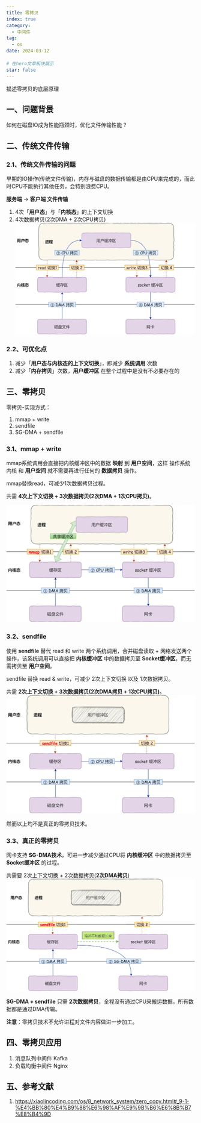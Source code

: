 ```yaml
---
title: 零拷贝
index: true
category:
  - 中间件
tag:
  - os
date: 2024-03-12

# 在hero文章板块展示
star: false
---
```

描述零拷贝的底层原理
<!-- more -->

## 一、问题背景
如何在磁盘IO成为性能瓶颈时，优化文件传输性能 ?

<!-- ## 二、磁盘优化
**磁盘优化**目的：提高系统吞吐量
操作系统内核中的 **磁盘高速缓存区(disk buffer)**，可有效减少磁盘的访问次数。

## 三、DMA 与 PageCache
### 3.1、DMA(Direct memory access)
**定义**：在进行 I/O 设备和内存的数据传输的时候，**数据搬运** 工作全部交给 **DMA控制器**，CPU 不再参与任何与数据搬运相关的事情，这样 CPU 就可以去处理别的事务。

### 3.2、PageCache(磁盘高速缓存)
操作系统使用 **PageCache** 缓存最近被访问的数据
PageCache主要有以下2个方面的**优点**：
1. 缓存最近被访问的数据
2. 预读 -->

## 二、传统文件传输
### 2.1、传统文件传输的问题
早期的IO操作(传统文件传输)，内存与磁盘的数据传输都是由CPU来完成的，而此时CPU不能执行其他任务，会特别浪费CPU。

**服务端** → **客户端 文件传输**
1. 4次「**用户态**」与「**内核态**」的上下文切换
2. 4次数据拷贝(2次DMA + 2次CPU拷贝)
![alt text](image.png)

### 2.2、可优化点
1. 减少「**用户态与内核态的上下文切换**」，即减少 **系统调用** 次数
2. 减少「**内存拷贝**」次数，**用户缓冲区** 在整个过程中是没有不必要存在的

## 三、零拷贝
零拷贝-实现方式：
1. mmap + write
2. sendfile
3. SG-DMA + sendfile

### 3.1、**mmap + write**

mmap系统调用会直接把内核缓冲区中的数据 **映射** 到 **用户空间**，这样 操作系统内核 和 **用户空间** 就不需要再进行任何的 **数据拷贝** 操作。

mmap替换read，可减少1次数据拷贝过程。

共需 **4次上下文切换 + 3次数据拷贝(2次DMA + 1次CPU拷贝)**。

![alt text](image-1.png)

### 3.2、sendfile

使用 **sendfile** 替代 read 和 write 两个系统调用，合并磁盘读取 + 网络发送两个操作，该系统调用可以直接把 **内核缓冲区** 中的数据拷贝至 **Socket缓冲区**，而无需拷贝至 **用户空间**。

sendfile 替换 read & write，可减少 2次上下文切换 以及 1次数据拷贝。

共需 **2次上下文切换 + 3次数据拷贝(2次DMA拷贝 + 1次CPU拷贝)**。
![alt text](image-2.png)

然而以上均不是真正的零拷贝技术。

### 3.3、真正的零拷贝

网卡支持 **SG-DMA技术**，可进一步减少通过CPU将 **内核缓冲区** 中的数据拷贝至 **Socket缓冲区** 的过程。

共需要 2次上下文切换 + 2次数据拷贝(**2次DMA拷贝**)
![alt text](image-3.png)

**SG-DMA + sendfile** 只需 **2次数据拷贝**，全程没有通过CPU来搬运数据，所有数据都是通过DMA传输。

**注意**：零拷贝技术不允许进程对文件内容做进一步加工。

<!-- ## 大文件传输
磁盘IO：
1. 直接I/O：绕开PageCache
2. 缓存I/O：使用PageCache

对磁盘而言，**异步I/O** 只支持 **直接I/O**。
传输 **大文件**，不能使用 **零拷贝**，因为可能由于PageCache被大文件占据，导致「**热点**」小文件无法利用到PageCache；同时，大文件的PageCache缓存命中率低。
因此，高并发场景下，针对 **大文件** 的传输方式，应该用「**异步I/O + 直接I/O**」替代 **零拷贝技术**，无阻塞地读取文件。 -->

## 四、零拷贝应用
1. 消息队列中间件 Kafka
2. 负载均衡中间件 Nginx

<!-- ## 数据传输实现总结
1. 传输 **大文件** 时，使用「异步I/O + 直接I/O」
2. 传输 **小文件** 时，使用「零拷贝技术」 -->




## 五、参考文献
1. https://xiaolincoding.com/os/8_network_system/zero_copy.html#_9-1-%E4%BB%80%E4%B9%88%E6%98%AF%E9%9B%B6%E6%8B%B7%E8%B4%9D